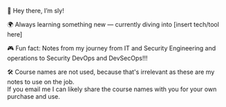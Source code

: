 🌟 Hey there, I’m sly!

🌍 Always learning something new — currently diving into [insert tech/tool here]

🎮 Fun fact: Notes from my journey from IT and Security Engineering and operations to Security DevOps and DevSecOps!!! 

🛠️ Course names are not used, because that's irrelevant as these are my notes to use on the job. <BR>
If you email me I can likely share the course names with you for your own purchase and use.
